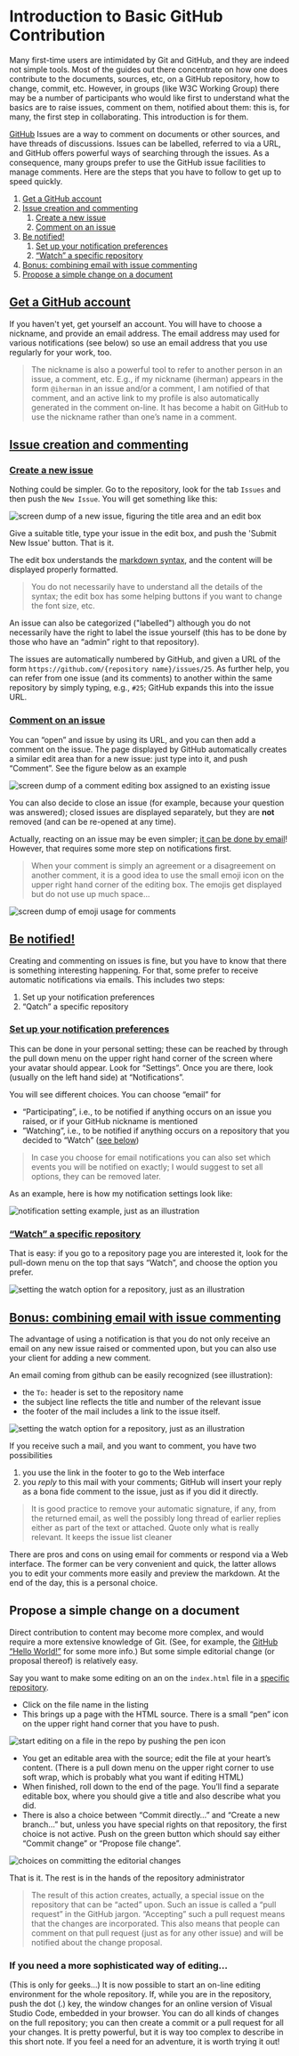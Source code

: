 # Introduction to Basic GitHub Contribution

Many first-time users are intimidated by Git and GitHub, and they are indeed not simple tools. Most of the guides out there concentrate on how one does contribute to the documents, sources, etc, on a GitHub repository, how to change, commit, etc. However, in groups (like W3C Working Group) there may be a number of participants who would like first to understand what the basics are to raise issues, comment on them, notified about them: this is, for many, the first step in collaborating. This introduction is for them.

[GitHub](https://guides.github.com/features/issues/) Issues are a way to comment on documents or other sources, and have threads of discussions. Issues can be labelled, referred to via a URL, and GitHub offers powerful ways of searching through the issues. As a consequence, many groups prefer to use the GitHub issue facilities to manage comments. Here are the steps that you have to follow to get up to speed quickly.

1. [Get a GitHub account](#getgh)
1. [Issue creation and commenting](#iss)
	1. [Create a new issue](#newiss)
	1. [Comment on an issue](#comiss)
1. [Be notified!](#notif)
	1. [Set up your notification preferences](#notpref)
	1. [“Watch” a specific repository](#watch)
1. [Bonus: combining email with issue commenting](#email)
1. [Propose a simple change on a document](#edit)


## [Get a GitHub account](id:getgh)

If you haven't yet, get yourself an account. You will have to choose a nickname, and provide an email address. The email address may used for various notifications (see below) so use an email address that you use regularly for your work, too.

> The nickname is also a powerful tool to refer to another person in an issue, a comment, etc. E.g., if my nickname (iherman) appears in the form `@iherman` in an issue and/or a comment, I am notified of that comment, and an active link to my profile is also automatically generated in the comment on-line. It has become a habit on GitHub to use the nickname rather than one’s name in a comment.

## [Issue creation and commenting](id:iss)

### [Create a new issue](id:newiss)

Nothing could be simpler. Go to the repository, look for the tab `Issues` and then push the `New Issue`. You will get something like this:

![screen dump of a new issue, figuring the title area and an edit box](IntroFigures/new_issue.png)

Give a suitable title, type your issue in the edit box, and push the 'Submit New Issue' button. That is it.

The edit box understands the [markdown syntax](https://guides.github.com/features/mastering-markdown/), and the content will be displayed properly formatted.

> You do not necessarily have to understand all the details of the syntax; the edit box has some helping buttons if you want to change the font size, etc.

An issue can also be categorized ("labelled") although you do not necessarily have the right to label the issue yourself (this has to be done by those who have an “admin” right to that repository).

The issues are automatically numbered by GitHub, and given a URL of the form `https://github.com/{repository name}/issues/25`. As further help, you can refer from one issue (and its comments) to another within the same repository by simply typing, e.g., `#25`; GitHub expands this into the issue URL.

### [Comment on an issue](id:commiss)

You can “open” and issue by using its URL, and you can then add a comment on the issue. The page displayed by GitHub automatically creates a similar edit area than for a new issue: just type into it, and push “Comment”. See the figure below as an example

![screen dump of a comment editing box assigned to an existing issue](IntroFigures/comment.png)

You can also decide to close an issue (for example, because your question was answered); closed issues are displayed separately, but they are **not** removed (and can be re-opened at any time).

Actually, reacting on an issue may be even simpler; [it can be done by email](#email)! However, that requires some more step on notifications first.

> When your comment is simply an agreement or a disagreement on another comment, it is a good idea to use the small emoji icon on the upper right hand corner of the editing box. The emojis get displayed but do not use up much space...

![screen dump of emoji usage for comments](IntroFigures/emojis.png)

## [Be notified!](id:notif)

Creating and commenting on issues is fine, but you have to know that there is something interesting happening. For that, some prefer to receive automatic notifications via emails. This includes two steps:

1. Set up your notification preferences
2. “Qatch” a specific repository

### [Set up your notification preferences](id:notpref)

This can be done in your personal setting; these can be reached by through the pull down menu on the upper right hand corner of the screen where your avatar should appear. Look for “Settings”. Once you are there, look (usually on the left hand side) at “Notifications”.

You will see different choices. You can choose “email” for

* “Participating”, i.e., to be notified if anything occurs on an issue you raised, or if your GitHub nickname is mentioned
* ”Watching”, i.e., to be notified if anything occurs on a repository that you decided to “Watch” ([see below](#watch))

> In case you choose for email notifications you can also set which events you will be notified on exactly; I would suggest to set all options, they can be removed later.

As an example, here is how my notification settings look like:

![notification setting example, just as an illustration](IntroFigures/notification_setting.png)

### [“Watch” a specific repository](id:watch)

That is easy: if you go to a repository page you are interested it, look for the pull-down menu on the top that says “Watch”, and choose the option you prefer.  

![setting the watch option for a repository, just as an illustration](IntroFigures/watch_setting.png)

## [Bonus: combining email with issue commenting](id:email)

The advantage of using a notification is that you do not only receive an email on any new issue raised or commented upon, but you can also use your client for adding a new comment.

An email coming from github can be easily recognized (see illustration):

* the `To:` header is set to the repository name
* the subject line reflects the title and number of the relevant issue
* the footer of the mail includes a link to the issue itself.

![setting the watch option for a repository, just as an illustration](IntroFigures/email_from_github.png)

If you receive such a mail, and you want to comment, you have two possibilities

1. you use the link in the footer to go to the Web interface
2. you *reply* to this mail with your comments; GitHub will insert your reply as a bona fide comment to the issue, just as if you did it directly.

> It is good practice to remove your automatic signature, if any, from the returned email, as well the possibly long thread of earlier replies either as part of the text or attached. Quote only what is really relevant. It keeps the issue list cleaner

There are pros and cons on using email for comments or respond via a Web interface. The former can be very convenient and quick, the latter allows you to edit your comments more easily and preview the markdown. At the end of the day, this is a personal choice.

## Propose a simple change on a document

Direct contribution to content may become more complex, and would require a more extensive knowledge of Git. (See, for example, the [GitHub “Hello World!”](https://guides.github.com/activities/hello-world/) for some more info.) But some simple editorial change (or proposal thereof) is relatively easy.

Say you want to make some editing on an on the `index.html` file in a [specific repository](https://github.com/w3c/dpubwg-charter).

* Click on the file name in the listing
* This brings up a page with the HTML source. There is a small “pen” icon on the upper right hand corner that you have to push.

![start editing on a file in the repo by pushing the pen icon](IntroFigures/start_editing.png)

* You get an editable area with the source; edit the file at your heart’s content. (There is a pull down menu on the upper right corner to use soft wrap, which is probably what you want if editing HTML)
* When finished, roll down to the end of the page. You’ll find a separate editable box, where you should give a title and also describe what you did.
* There is also a choice between “Commit directly…” and “Create a new branch…” but, unless you have special rights on that repository, the first choice is not active. Push on the green button which should say either “Commit change” or “Propose file change”.

![choices on committing the editorial changes](IntroFigures/commit.png)

That is it. The rest is in the hands of the repository administrator

> The result of this action creates, actually, a special issue on the repository that can be “acted” upon. Such an issue is called a “pull request” in the GitHub jargon. “Accepting” such a pull request means that the changes are incorporated. This also means that people can comment on that pull request (just as for any other issue) and will be notified about the change proposal.

### If you need a more sophisticated way of editing...

(This is only for geeks…) It is now possible to start an on-line editing environment for the whole repository. If, while you are in the repository, push the dot (.) key, the window changes for an online version of Visual Studio Code, embedded in your browser. You can do all kinds of changes on the full repository; you can then create a commit or a pull request for all your changes. It is pretty powerful, but it is way too complex to describe in this short note. If you feel a need for an adventure, it is worth trying it out!
